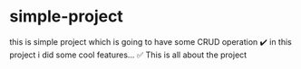 # simple-project
this is simple project which is going to have some CRUD operation
✔️ in this project i did some cool features...
✅ This is all about the project 
